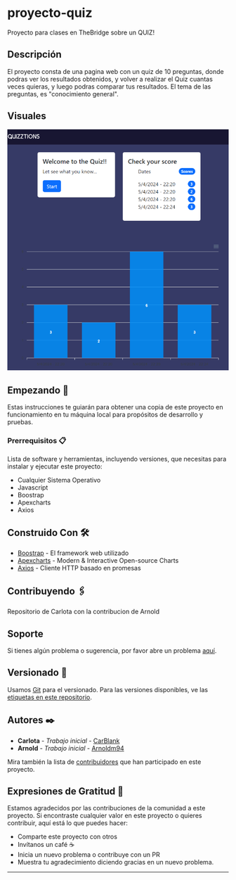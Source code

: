 # proyecto-quiz

Proyecto para clases en TheBridge sobre un QUIZ!

## Descripción

El proyecto consta de una pagina web con un quiz de 10 preguntas, donde podras ver los resultados obtenidos, y volver a realizar el Quiz cuantas veces quieras, y luego podras comparar tus resultados. El tema de las preguntas, es "conocimiento general".

## Visuales

![imagen de ejemplo del quiz](./assets/image.png)

## Empezando 🚀

Estas instrucciones te guiarán para obtener una copia de este proyecto en funcionamiento en tu máquina local para propósitos de desarrollo y pruebas.

### Prerrequisitos 📋

Lista de software y herramientas, incluyendo versiones, que necesitas para instalar y ejecutar este proyecto:

-    Cualquier Sistema Operativo
-    Javascript
-    Boostrap
-    Apexcharts
-    Axios

## Construido Con 🛠️

-    [Boostrap](https://blog.getbootstrap.com/2024/02/20/bootstrap-5-3-3/) - El framework web utilizado
-    [Apexcharts](https://apexcharts.com/docs/installation/) - Modern & Interactive Open-source Charts
-    [Axios](https://axios-http.com/es/docs/intro) - Cliente HTTP basado en promesas

## Contribuyendo 🖇️

Repositorio de Carlota con la contribucion de Arnold

## Soporte

Si tienes algún problema o sugerencia, por favor abre un problema [aquí](https://github.com/CarBlank/proyecto-quiz/issues).

## Versionado 📌

Usamos [Git](https://git-scm.com) para el versionado. Para las versiones disponibles, ve las [etiquetas en este repositorio](https://github.com/CarBlank/proyecto-quiz.git).

## Autores ✒️

-    **Carlota** - _Trabajo inicial_ - [CarBlank](https://github.com/CarBlank)
-    **Arnold** - _Trabajo inicial_ - [Arnoldm94](https://github.com/arnoldm94)

Mira también la lista de [contribuidores](https://github.com/CarBlank/proyecto-quiz/contributors) que han participado en este proyecto.

## Expresiones de Gratitud 🎁

Estamos agradecidos por las contribuciones de la comunidad a este proyecto. Si encontraste cualquier valor en este proyecto o quieres contribuir, aquí está lo que puedes hacer:

-    Comparte este proyecto con otros
-    Invítanos un café ☕
-    Inicia un nuevo problema o contribuye con un PR
-    Muestra tu agradecimiento diciendo gracias en un nuevo problema.

---
